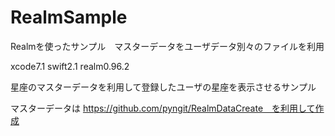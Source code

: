 # RealmSample
Realmを使ったサンプル　マスターデータをユーザデータ別々のファイルを利用

xcode7.1
swift2.1
realm0.96.2

星座のマスターデータを利用して登録したユーザの星座を表示させるサンプル

マスターデータは
https://github.com/pyngit/RealmDataCreate　を利用して作成




